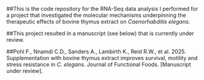 ##This is the code repository for the RNA-Seq data analysis I performed for a project that investigated the molecular mechanisms underpinning the therapeutic effects of bovine thymus extract on *Caenorhabditis elegans*.

##This project resulted in a manuscript (see below) that is currently under review.

##Pohl F., Nnamdi C.D., Sanders A., Lambirth K., Reid R.W., et al. 2025. Supplementation with bovine thymus extract improves survival, motility and stress resistance in *C. elegans*. Journal of Functional Foods. \[Manuscript under review\].

